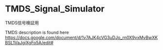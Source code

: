 # TMDS_Signal_Simulator
TMDS信号検証用

TMDS description is found here  
https://docs.google.com/document/d/1v7AJK4cVG3uDJo_rn0X9vxMvBwXKBSL1VaJgiXgFo5A/edit#
